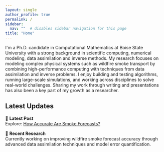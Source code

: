 ```yaml
---
layout: single
author_profile: true
permalink: /
sidebar:
  nav: ""  # disables sidebar navigation for this page
title: "Home"
---
```


I'm a Ph.D. candidate in Computational Mathematics at Boise State University with a strong background in scientific computing, numerical modeling, data assimilation and inverse methods. My research focuses on modeling complex physical systems such as wildfire smoke transport by combining high-performance computing with techniques from data assimilation and inverse problems. I enjoy building and testing algorithms, running large-scale simulations, and working across disciplines to solve real-world challenges. Sharing my work through writing and presentations has also been a key part of my growth as a researcher.

## Latest Updates

📰 **Latest Post**  
Explore: [How Accurate Are Smoke Forecasts?](./2025/07/07/how-accurate-are-smoke-forecasts/)

🔬 **Recent Research**  
Currently working on improving wildfire smoke forecast accuracy through advanced data assimilation techniques and model error quantification.
